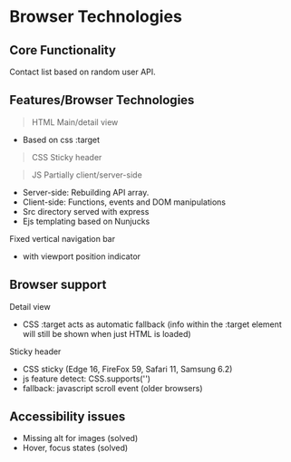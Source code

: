 # Browser Technologies

## Core Functionality

Contact list based on random user API.

## Features/Browser Technologies

> HTML
Main/detail view
- Based on css :target

> CSS
Sticky header

> JS
Partially client/server-side
- Server-side: Rebuilding API array.
- Client-side: Functions, events and DOM manipulations
- Src directory served with express
- Ejs templating based on Nunjucks

Fixed vertical navigation bar
- with viewport position indicator

## Browser support

Detail view
- CSS :target acts as automatic fallback (info within the :target element will still be shown when just HTML is loaded)

Sticky header 
- CSS sticky (Edge 16, FireFox 59, Safari 11, Samsung 6.2)
- js feature detect: CSS.supports('')
- fallback: javascript scroll event (older browsers)

## Accessibility issues

- Missing alt for images (solved)
- Hover, focus states (solved)